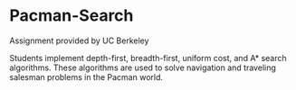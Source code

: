 # Pacman-Search
Assignment provided by UC Berkeley

Students implement depth-first, breadth-first, uniform cost, and A* search algorithms. These algorithms are used to solve navigation and traveling salesman problems in the Pacman world.
